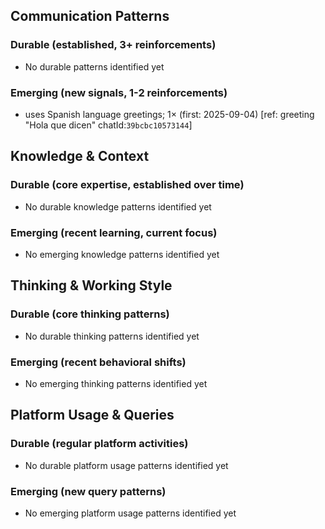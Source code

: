## Communication Patterns
### Durable (established, 3+ reinforcements)
- No durable patterns identified yet

### Emerging (new signals, 1-2 reinforcements)
- uses Spanish language greetings; 1× (first: 2025-09-04) [ref: greeting "Hola que dicen" chatId:`39bcbc10573144`]

## Knowledge & Context
### Durable (core expertise, established over time)
- No durable knowledge patterns identified yet

### Emerging (recent learning, current focus)
- No emerging knowledge patterns identified yet

## Thinking & Working Style
### Durable (core thinking patterns)
- No durable thinking patterns identified yet

### Emerging (recent behavioral shifts)
- No emerging thinking patterns identified yet

## Platform Usage & Queries
### Durable (regular platform activities)
- No durable platform usage patterns identified yet

### Emerging (new query patterns)
- No emerging platform usage patterns identified yet